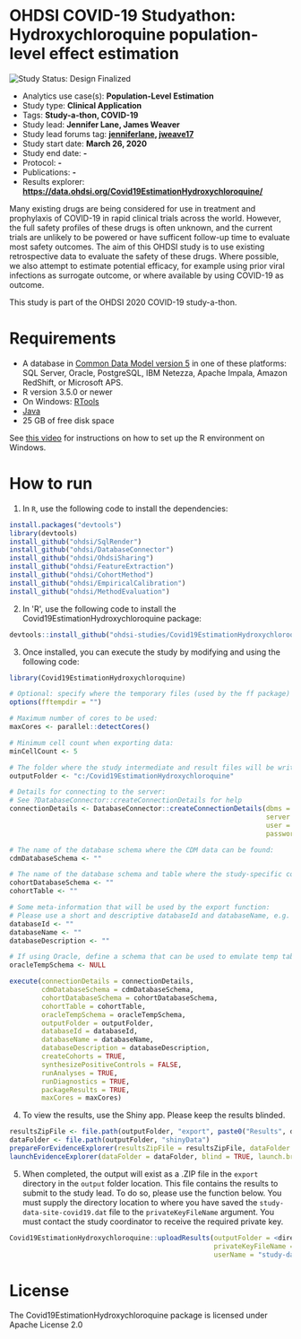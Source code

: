 OHDSI COVID-19 Studyathon: Hydroxychloroquine population-level effect estimation
=============

<img src="https://img.shields.io/badge/Study%20Status-Design%20Finalized-brightgreen.svg" alt="Study Status: Design Finalized"> 

- Analytics use case(s): **Population-Level Estimation**
- Study type: **Clinical Application**
- Tags: **Study-a-thon, COVID-19**
- Study lead: **Jennifer Lane, James Weaver**
- Study lead forums tag: **[jenniferlane](https://forums.ohdsi.org/u/jenniferlane), [jweave17](https://forums.ohdsi.org/u/jweave17)**
- Study start date: **March 26, 2020**
- Study end date: **-**
- Protocol: **-**
- Publications: **-**
- Results explorer: **https://data.ohdsi.org/Covid19EstimationHydroxychloroquine/**

Many existing drugs are being considered for use in treatment and prophylaxis of COVID-19 in rapid clinical trials across the world. However, the full safety profiles of these drugs is often unknown, and the current trials are unlikely to be powered or have sufficent follow-up time to evaluate most safety outcomes. The aim of this OHDSI study is to use existing retrospective data to evaluate the safety of these drugs. Where possible, we also attempt to estimate potential efficacy, for example using prior viral infections as surrogate outcome, or where available by using COVID-19 as outcome.

This study is part of the OHDSI 2020 COVID-19 study-a-thon.

Requirements
============

- A database in [Common Data Model version 5](https://github.com/OHDSI/CommonDataModel) in one of these platforms: SQL Server, Oracle, PostgreSQL, IBM Netezza, Apache Impala, Amazon RedShift, or Microsoft APS.
- R version 3.5.0 or newer
- On Windows: [RTools](http://cran.r-project.org/bin/windows/Rtools/)
- [Java](http://java.com)
- 25 GB of free disk space

See [this video](https://youtu.be/K9_0s2Rchbo) for instructions on how to set up the R environment on Windows.

How to run
==========
1. In `R`, use the following code to install the dependencies:

  ```r
  install.packages("devtools")
  library(devtools)
  install_github("ohdsi/SqlRender")
  install_github("ohdsi/DatabaseConnector")
  install_github("ohdsi/OhdsiSharing")
  install_github("ohdsi/FeatureExtraction")
  install_github("ohdsi/CohortMethod")
  install_github("ohdsi/EmpiricalCalibration")
  install_github("ohdsi/MethodEvaluation")
  ```

2. In 'R', use the following code to install the Covid19EstimationHydroxychloroquine package:

  ```r
  devtools::install_github("ohdsi-studies/Covid19EstimationHydroxychloroquine")
  ```
	
3. Once installed, you can execute the study by modifying and using the following code:
	
  ```r
  library(Covid19EstimationHydroxychloroquine)
  
  # Optional: specify where the temporary files (used by the ff package) will be created:
  options(fftempdir = "")
  
  # Maximum number of cores to be used:
  maxCores <- parallel::detectCores()
  
  # Minimum cell count when exporting data:
  minCellCount <- 5
  
  # The folder where the study intermediate and result files will be written:
  outputFolder <- "c:/Covid19EstimationHydroxychloroquine"
  
  # Details for connecting to the server:
  # See ?DatabaseConnector::createConnectionDetails for help
  connectionDetails <- DatabaseConnector::createConnectionDetails(dbms = "",
                                                                  server = "",
                                                                  user = "",
                                                                  password = "")
  
  # The name of the database schema where the CDM data can be found:
  cdmDatabaseSchema <- ""
  
  # The name of the database schema and table where the study-specific cohorts will be instantiated:
  cohortDatabaseSchema <- ""
  cohortTable <- ""
  
  # Some meta-information that will be used by the export function:
  # Please use a short and descriptive databaseId and databaseName, e.g. OptumDOD
  databaseId <- ""
  databaseName <- ""
  databaseDescription <- ""
  
  # If using Oracle, define a schema that can be used to emulate temp tables. Otherwise set as NULL:
  oracleTempSchema <- NULL
  
  execute(connectionDetails = connectionDetails,
          cdmDatabaseSchema = cdmDatabaseSchema,
          cohortDatabaseSchema = cohortDatabaseSchema,
          cohortTable = cohortTable,
          oracleTempSchema = oracleTempSchema,
          outputFolder = outputFolder,
          databaseId = databaseId,
          databaseName = databaseName,
          databaseDescription = databaseDescription,
          createCohorts = TRUE,
          synthesizePositiveControls = FALSE,
          runAnalyses = TRUE,
          runDiagnostics = TRUE,
          packageResults = TRUE,
          maxCores = maxCores)
  ```

4. To view the results, use the Shiny app. Please keep the results blinded.

  ```r
  resultsZipFile <- file.path(outputFolder, "export", paste0("Results", databaseId, ".zip"))
  dataFolder <- file.path(outputFolder, "shinyData")
  prepareForEvidenceExplorer(resultsZipFile = resultsZipFile, dataFolder = dataFolder)
  launchEvidenceExplorer(dataFolder = dataFolder, blind = TRUE, launch.browser = FALSE)
```
5. When completed, the output will exist as a .ZIP file in the `export` directory in the `output` folder location. This file contains the results to submit to the study lead. To do so, please use the function below.  You must supply the directory location to where you have saved the `study-data-site-covid19.dat` file to the `privateKeyFileName` argument. You must contact the study coordinator to receive the required private key.

  ```r
  Covid19EstimationHydroxychloroquine::uploadResults(outputFolder = <directory location of outputFolder/export>, 
                                                     privateKeyFileName = <directory loaction of study-data-site-covid19.dat>,
                                                     userName = "study-data-site-covid19")
  ```

License
=======
The Covid19EstimationHydroxychloroquine package is licensed under Apache License 2.0
